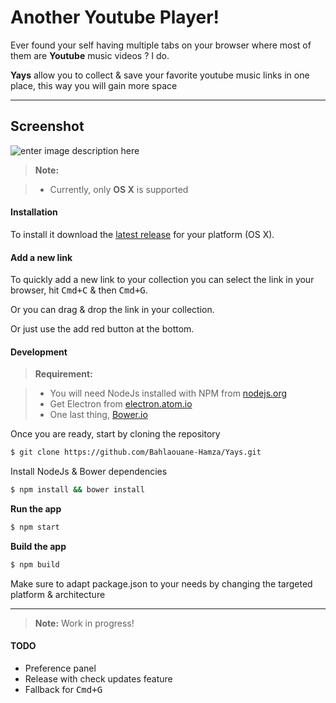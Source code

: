 Another Youtube Player!
===================


Ever found your self having multiple tabs on your browser where most of them are **Youtube** music videos ? I do.

**Yays** allow you to collect & save your favorite youtube music links in one place, this way you will gain more space

----------


Screenshot
-------------

![enter image description here](https://raw.githubusercontent.com/Bahlaouane-Hamza/Yays/master/screenshot.png?Dsfdsf)


> **Note:**


> - Currently, only **OS X** is supported 

#### <i class="icon-cog"></i> Installation

To install it download the [latest release](https://github.com/Bahlaouane-Hamza/Yays/releases/latest) for your platform (OS X).

#### <i class="icon-file"></i> Add a new link

To quickly add a new link to your collection you can select the link in your browser, hit <kbd>Cmd+C</kbd> & then <kbd>Cmd+G</kbd>.

Or you can drag & drop the link in your collection.

Or just use the add red button at the bottom.


#### <i class="icon-cog"></i> Development

> **Requirement:**

> - You will need NodeJs installed with NPM from [nodejs.org](https://nodejs.org/)
> - Get Electron from [electron.atom.io](http://electron.atom.io/)
> - One last thing, [Bower.io](http://bower.io/)

Once you are ready, start by cloning the repository
``` Bash
$ git clone https://github.com/Bahlaouane-Hamza/Yays.git
```
 Install NodeJs & Bower dependencies
``` Bash
$ npm install && bower install
```

**Run the app**
``` Bash
$ npm start
```

**Build the app**
``` Bash
$ npm build
```
Make sure to adapt package.json to your needs by changing the targeted platform & architecture


----------

> **Note:** Work in progress!

#### TODO

* Preference panel
* Release with check updates feature 
* Fallback for <kbd>Cmd+G</kbd>
